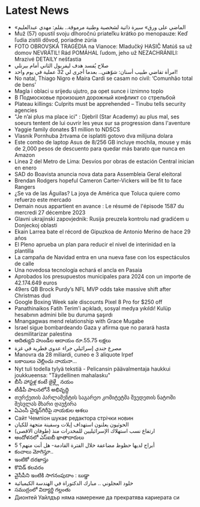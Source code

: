 # Latest News
-  «الماضي على ورق» سيرة ذاتية لشخصية وطنية مرموقة.. بقلم: مهدي عبدالعليم
-  Muž (57) opustil svoju dlhoročnú priateľku krátko po menopauze: Keď ľudia zistili dôvod, poriadne zúria
-  FOTO OBROVSKÁ TRAGÉDIA na Vianoce: Mladučký HASIČ Matúš sa už domov NEVRÁTIL! Rád POMÁHAL ľudom, jeho už NEZACHRÁNILI: Mrazivé DETAILY nešťastia
-  صلاح يُفسد هدف ليفربول الثاني أمام بيرنلي
-  امرأة تقاضي طبيب أسنان: شوّهني.. بعدما أجرى لي 32 عملية في يوم واحد!
-  No natal, Thiago Nigro e Maíra Cardi se casam no civil: ‘Comunhão total de bens’
-  Magla i oblaci u srijedu ujutro, pa opet sunce i iznimno toplo
-  В Подмосковье произошел дорожный конфликт со стрельбой
-  Plateau killings: Culprits must be apprehended – Tinubu tells security agencies
-  "Je n’ai plus ma place ici" : Djebril (Star Academy) au plus mal, ses soeurs tentent de lui ouvrir les yeux sur sa progression dans l'aventure
-  Yaggie family donates $1 million to NDSCS
-  Vlasnik Pornhuba žrtvama će isplatiti gotovo dva milijuna dolara
-  Este combo de laptop Asus de 8/256 GB incluye mochila, mouse y más de 2,000 pesos de descuento para quedar más barato que nunca en Amazon
-  Línea 2 del Metro de Lima: Desvíos por obras de estación Central inician en enero
-  SAD do Boavista anuncia nova data para Assembleia Geral eleitoral
-  Brendan Rodgers hopeful Cameron Carter-Vickers will be fit to face Rangers
-  ¿Se va de las Águilas? La joya de América que Toluca quiere como refuerzo este mercado
-  Demain nous appartient en avance : Le résumé de l'épisode 1587 du mercredi 27 décembre 2023
-  Glavni ukrajinski zapovjednik: Rusija preuzela kontrolu nad gradićem u Donjeckoj oblasti
-  Ekain Larrea bate el récord de Gipuzkoa de Antonio Merino de hace 29 años
-  El Pleno aprueba un plan para reducir el nivel de interinidad en la plantilla
-  La campaña de Navidad entra en una nueva fase con los espectáculos de calle
-  Una novedosa tecnología echará el ancla en Pasaia
-  Aprobados los presupuestos municipales para 2024 con un importe de 42.174.649 euros
-  49ers QB Brock Purdy’s NFL MVP odds take massive shift after Christmas dud
-  Google Boxing Week sale discounts Pixel 8 Pro for $250 off
-  Panathinaikos Fatih Terim'i açıkladı, sosyal medya yıkıldı! Kulüp hesabının admini bile bu duruma şaşırdı
-  Mnangagwas mend relationship with Grace Mugabe
-  Israel sigue bombardeando Gaza y afirma que no parará hasta desmilitarizar palestina
-  ఆదిత్యుని హుండీల ఆదాయం రూ.55.75 లక్షలు
-  مصرع جندي إسرائيلي جراء عدوى فطرية في غزة
-  Manovra da 28 miliardi, cuneo e 3 aliquote Irpef
-  బకాయిలు చెల్లించు నాయనా...
-  Nyt tuli todella tylyä tekstiä - Pelicansin päävalmentaja haukkui joukkueensa: "Täydellinen mahalasku"
-  బీసీ హాస్టళ్ల కంటే జైళ్ల్లే నయం
-  టీడీపీ పాలనలోనే అభివృద్ధి
-  თურქეთის პარლამენტის საგარეო კომიტეტმა შვედეთის ნატოში შესვლას მხარი დაუჭირა
-  ఏఎంసీ చైర్మన్‌గిరీపై నాయకుల ఆశలు
-  Сайт Чемпіон шукає редактора стрічки новин
-  الحوثيون يعلنون استهداف إيلات وسفينة متجهة للكيان
-  ارتفاع نسب استهلاك الإسرائيليين للمخدرات منذ (طوفان الاقصى)
-  ఆందోళనలో ఎస్‌ఐబీ ఖాతాదారులు
-  5 أبراج لديها حظوظ مضاعفة خلال الفترة القادمة- هل أنت منهم؟
-  కంచాలు మోగిస్తూ..
-  ఇంటికో దరఖాస్తు
-  కొవిడ్‌ కలవరం
-  వైసీపీని ఇంటికి సాగనంపుదాం : బుడ్డా
-  خلود العجلوني .. مبارك الدكتوراة في الهندسة الكيميائية
-  సముద్రంలో విద్యార్థి గల్లంతు
-  Дионтей Уайлдър няма намерение да прекратява кариерата си
